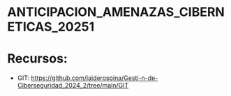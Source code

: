 # ANTICIPACION_AMENAZAS_CIBERNETICAS_20251




# Recursos:

 - GIT: https://github.com/jaiderospina/Gesti-n-de-Ciberseguridad_2024_2/tree/main/GIT 
